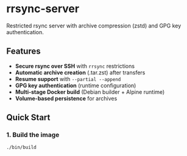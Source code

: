 # rrsync-server

Restricted rsync server with archive compression (zstd) and GPG key authentication.

## Features

- **Secure rsync over SSH** with `rrsync` restrictions
- **Automatic archive creation** (.tar.zst) after transfers
- **Resume support** with `--partial --append`
- **GPG key authentication** (runtime configuration)
- **Multi-stage Docker build** (Debian builder + Alpine runtime)
- **Volume-based persistence** for archives

## Quick Start

### 1. Build the image
```bash
./bin/build
